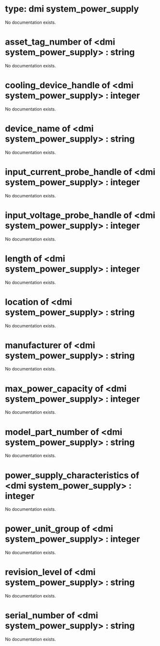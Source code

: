 # type: dmi system_power_supply

No documentation exists.

# asset_tag_number of &lt;dmi system_power_supply&gt; : string

No documentation exists.

# cooling_device_handle of &lt;dmi system_power_supply&gt; : integer

No documentation exists.

# device_name of &lt;dmi system_power_supply&gt; : string

No documentation exists.

# input_current_probe_handle of &lt;dmi system_power_supply&gt; : integer

No documentation exists.

# input_voltage_probe_handle of &lt;dmi system_power_supply&gt; : integer

No documentation exists.

# length of &lt;dmi system_power_supply&gt; : integer

No documentation exists.

# location of &lt;dmi system_power_supply&gt; : string

No documentation exists.

# manufacturer of &lt;dmi system_power_supply&gt; : string

No documentation exists.

# max_power_capacity of &lt;dmi system_power_supply&gt; : integer

No documentation exists.

# model_part_number of &lt;dmi system_power_supply&gt; : string

No documentation exists.

# power_supply_characteristics of &lt;dmi system_power_supply&gt; : integer

No documentation exists.

# power_unit_group of &lt;dmi system_power_supply&gt; : integer

No documentation exists.

# revision_level of &lt;dmi system_power_supply&gt; : string

No documentation exists.

# serial_number of &lt;dmi system_power_supply&gt; : string

No documentation exists.
